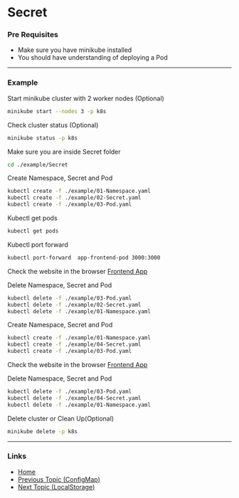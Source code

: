 # Secret

### Pre Requisites
* Make sure you have minikube installed
* You should have understanding of deploying a Pod

---
### Example
Start minikube cluster with 2 worker nodes (Optional) 
```bash
minikube start --nodes 3 -p k8s
```
Check cluster status (Optional) 
```bash
minikube status -p k8s
```

Make sure you are inside Secret folder
```bash
cd ./example/Secret
```
Create Namespace, Secret and Pod
```bash
kubectl create -f ./example/01-Namespace.yaml
kubectl create -f ./example/02-Secret.yaml
kubectl create -f ./example/03-Pod.yaml
```
Kubectl get pods
```bash
kubectl get pods
```
Kubectl port forward 
```bash
kubectl port-forward  app-frontend-pod 3000:3000
```
Check the website in the browser
[Frontend App](http://localhost:3000/)

Delete Namespace, Secret and Pod
```bash
kubectl delete -f ./example/03-Pod.yaml
kubectl delete -f ./example/02-Secret.yaml
kubectl delete -f ./example/01-Namespace.yaml
```
Create Namespace, Secret and Pod
```bash
kubectl create -f ./example/01-Namespace.yaml
kubectl create -f ./example/04-Secret.yaml
kubectl create -f ./example/03-Pod.yaml
```
Check the website in the browser
[Frontend App](http://localhost:3000/)

Delete Namespace, Secret and Pod
```bash
kubectl delete -f ./example/03-Pod.yaml
kubectl delete -f ./example/04-Secret.yaml
kubectl delete -f ./example/01-Namespace.yaml
```
Delete cluster or Clean Up(Optional) 
```bash
minikube delete -p k8s
```

---
### Links
* [Home](https://github.com/vimalmenon/k8s-learn)
* [Previous Topic (ConfigMap)](https://github.com/vimalmenon/k8s-learn/tree/master/example/ConfigMap)
* [Next Topic (LocalStorage)](https://github.com/vimalmenon/k8s-learn/tree/master/example/LocalStorage)
